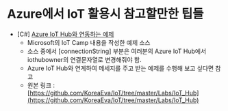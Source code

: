 # Azure에서 IoT 활용시 참고할만한 팁들

- [C#] [Azure IoT Hub와 연동하는 예제](/taeyoIoTDevice/)
  - Microsoft의 IoT Camp 내용을 작성한 예제 소스
  - 소스 중에서 [connectionString] 부분은 여러분의 Azure IoT Hub에서 iothubowner의 연결문자열로 변경해줘야 함.
  - Azure IoT Hub와 연계하여 메세지를 주고 받는 예제를 수행해 보고 싶다면 참고
  - 원본 링크 : [https://github.com/KoreaEva/IoT/tree/master/Labs/IoT_Hub](https://github.com/KoreaEva/IoT/tree/master/Labs/IoT_Hub)
  